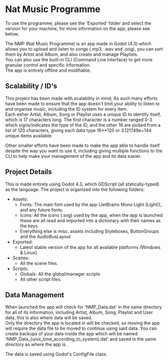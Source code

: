 # Nat Music Programme #
 
To use the programme, please see the 'Exported' folder and select the version for your machine, for more information on the app, please see below;

The NMP (Nat Music Programme) is an app made in Godot (4.3) which allows you to upload and listen to songs (.mp3, .wav and .oog), you can sort them by Artist and Album, and also create and manage Playlists.  
You can also use the built-in CLI (Command Line Interface) to get more granular control and specific information.  
The app is entirely offline and modifiable.

## Scalability / ID's ##

This project has been made with scalability in mind; As such many efforts have been made to ensure that the app doesn't limit your ability to listen to and organise music, including the ID system for every item.  
Each either Artist, Album, Song or Playlist uses a unique ID to identify itself, which is 17 characters long. The first character is a number ranged 0-3 which signs/indicates the type of the ID, and the other 16 are picked from a list of 120 characters, giving each data type 16**120 or 3.121749e+144 unique items available.  

Other smaller efforts have been made to make the app able to handle itself despite the way you want to use it, including giving multiple functions to the CLI to help make your management of the app and its data easier.

## Project Details ##

This is made entirely using Godot 4.3, which GDScript (all statically-typed) as the language. The project is organized into the following folders:
- Assets:
  - Fonts: The main font used by the app (JetBrains Mono Light (Light)), and any future fonts.
  - Icons: All the icons (.svg) used by the app, when the app is launched these are all read and imported into a dictionary with their names as the keys
  - Everything else is misc. assets including Styleboxes, ButtonGroups and the AudioBusLayout
- Exported:
  - Latest stable version of the app for all available platforms (Windows & Linux)
- Scenes:
  - All the scene files.
- Scripts:
  - Globals: All the global/manager scripts
  - All other script files.

## Data Management ##

When launched the app will check for 'NMP_Data.dat' in the same directory for all of its information, including Artist, Album, Song, Playlist and User data, this is also where data will be saved.   
Only the directory the app is located in will be checked, so moving the app will require the data file to be moved to continue using said data. You can create backups of your data inside the app which will be named 'NMP_Data_{unix_time_according_to_system}.dat' and saved in the same directory as where the app is.  

The data is saved using Godot's ConfigFile class.